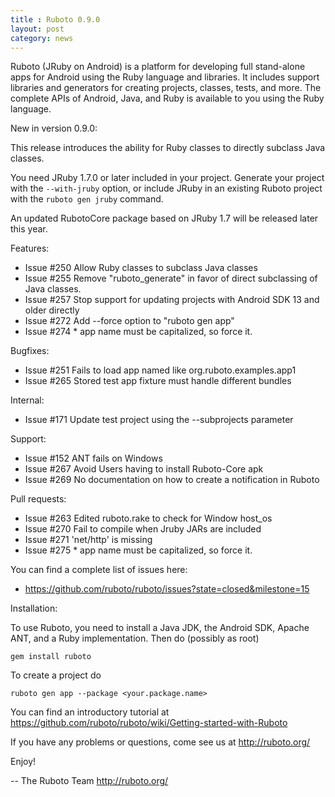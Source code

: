 ```yaml
---
title : Ruboto 0.9.0
layout: post
category: news
---
```

Ruboto (JRuby on Android) is a platform for developing full stand-alone apps for
Android using the Ruby language and libraries.  It includes support libraries
and generators for creating projects, classes, tests, and more.  The complete
APIs of Android, Java, and Ruby is available to you using the Ruby language.

New in version 0.9.0:

This release introduces the ability for Ruby classes to directly subclass Java classes.

You need JRuby 1.7.0 or later included in your project. Generate your project with
the ```--with-jruby``` option, or include JRuby in an existing Ruboto project with the
```ruboto gen jruby``` command.

An updated RubotoCore package based on JRuby 1.7 will be released later this year.

Features:

* Issue #250 Allow Ruby classes to subclass Java classes
* Issue #255 Remove "ruboto_generate" in favor of direct subclassing of Java classes.
* Issue #257 Stop support for updating projects with Android SDK 13 and older directly
* Issue #272 Add --force option to "ruboto gen app"
* Issue #274 * app name must be capitalized, so force it.

Bugfixes:

* Issue #251 Fails to load app named like org.ruboto.examples.app1
* Issue #265 Stored test app fixture must handle different bundles

Internal:

* Issue #171 Update test project using the --subprojects parameter

Support:

* Issue #152 ANT fails on Windows
* Issue #267 Avoid Users having to install Ruboto-Core apk
* Issue #269 No documentation on how to create a notification in Ruboto

Pull requests:

* Issue #263 Edited ruboto.rake to check for Window host_os
* Issue #270 Fail to compile when Jruby JARs are included
* Issue #271 'net/http' is missing
* Issue #275 * app name must be capitalized, so force it.

You can find a complete list of issues here:

* https://github.com/ruboto/ruboto/issues?state=closed&milestone=15


Installation:

To use Ruboto, you need to install a Java JDK, the Android SDK, Apache ANT, and a Ruby implementation.  Then do (possibly as root)

    gem install ruboto


To create a project do

    ruboto gen app --package <your.package.name>


You can find an introductory tutorial at https://github.com/ruboto/ruboto/wiki/Getting-started-with-Ruboto

If you have any problems or questions, come see us at http://ruboto.org/

Enjoy!


--
The Ruboto Team
http://ruboto.org/
